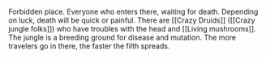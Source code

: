 Forbidden place. Everyone who enters there, waiting for death. Depending on luck, death will be quick or painful. There are [[Crazy Druids]] ([[Crazy jungle folks]]) who have troubles with the head and [[Living mushrooms]]. The jungle is a breeding ground for disease and mutation. The more travelers go in there, the faster the filth spreads.